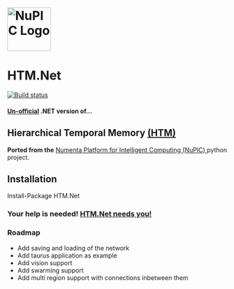 # <img src="http://numenta.org/87b23beb8a4b7dea7d88099bfb28d182.svg" alt="NuPIC Logo" width=100/>
# HTM.Net

[![Build status](https://whizzo.visualstudio.com/DefaultCollection/_apis/public/build/definitions/6e039e0e-2d94-45db-be9b-0a9a9f74f0cc/5/badge)](https://github.com/Zuntara/HTM.Net)

#### [Un-official](https://github.com/numenta/htm.java/issues/193)  **.NET** version of...
## Hierarchical Temporal Memory [(HTM)](http://numenta.com/learn/principles-of-hierarchical-temporal-memory.html)

**Ported from the** [Numenta Platform for Intelligent Computing (NuPIC) ](https://github.com/numenta/nupic) python project.

## Installation

Install-Package HTM.Net

<a name="needHelp"></a>
### Your help is needed! [HTM.Net needs you!](https://github.com/zuntara/htm.net/wiki/We-need-you!)

### Roadmap

- Add saving and loading of the network
- Add taurus application as example
- Add vision support
- Add swarming support
- Add multi region support with connections inbetween them



